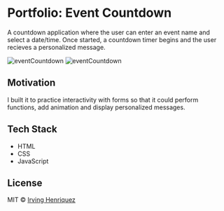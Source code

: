 # Portfolio: Event Countdown

A countdown application where the user can enter an event name and select a date/time. Once started, a countdown timer begins and the user recieves a personalized message.

![eventCountdown](https://user-images.githubusercontent.com/69181038/99696794-16eeb580-2a5d-11eb-9f33-e908619d74ae.PNG)
![eventCountdown](https://user-images.githubusercontent.com/69181038/100050906-7eec2580-2de8-11eb-9cef-418e3a5f092e.gif)


## Motivation

I built it to practice interactivity with forms so that it could perform functions, add animation and display personalized messages.

## Tech Stack
- HTML
- CSS
- JavaScript


## License
MIT © [Irving Henriquez]()

